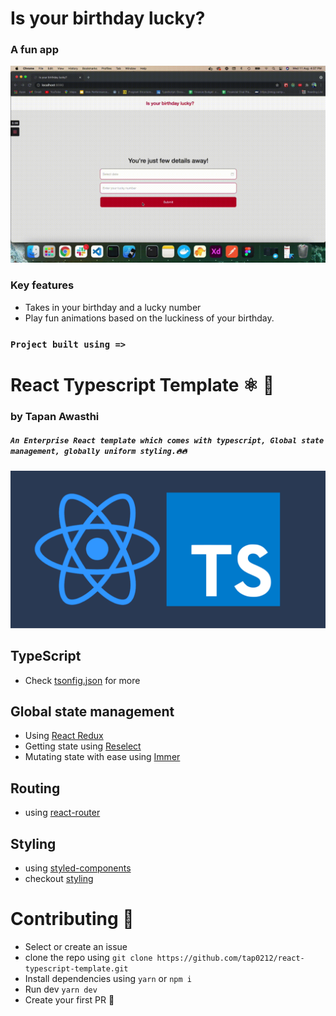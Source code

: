 # Is your birthday lucky?
### A fun app 
![](https://github.com/tap0212/is-your-birthday-lucky/blob/main/demo.gif)
### Key features
 - Takes in your birthday and a lucky number 
 - Play fun animations based on the luckiness of your birthday.

### `Project built using =>`
# React Typescript Template ⚛️ 🥷
### by Tapan Awasthi
##### `An Enterprise React template which comes with typescript, Global state management, globally uniform styling.🔥🔥`
![](https://github.com/tap0212/react-typescript-template/blob/main/rts.png)
## TypeScript 
- Check [tsonfig.json](https://github.com/tap0212/react-typescript-template/blob/main/tsconfig.json) for more
## Global state management
- Using [React Redux](https://react-redux.js.org/)
- Getting state using [Reselect](https://github.com/reduxjs/reselect)
- Mutating state with ease using [Immer](https://immerjs.github.io/immer/)
## Routing
- using [react-router](https://reactrouter.com/)
## Styling
- using [styled-components](https://styled-components.com/)
- checkout [styling](https://github.com/tap0212/react-typescript-template/blob/main/src/styling)
# Contributing 🥷
- Select or create an issue
- clone the repo using
    `git clone https://github.com/tap0212/react-typescript-template.git`
- Install dependencies using
    `yarn` or `npm i`
- Run dev
    `yarn dev`
- Create your first PR 💪
